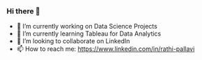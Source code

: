 ### Hi there 👋
- 🔭 I’m currently working on Data Science Projects
- 🌱 I’m currently learning Tableau for Data Analytics
- 👯 I’m looking to collaborate on LinkedIn
- 📫 How to reach me: https://www.linkedin.com/in/rathi-pallavi

<!--
**r-plv/r-plv** is a ✨ _special_ ✨ repository because its `README.md` (this file) appears on your GitHub profile.

Here are some ideas to get you started:

-->

